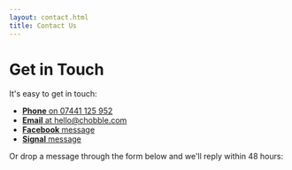 ```yaml
---
layout: contact.html
title: Contact Us
---
```


# Get in Touch

It's easy to get in touch:

- [**Phone** on 07441 125 952](tel:+447441125952)
- [**Email** at hello@chobble.com](mailto:hello@chobble.com)
- [**Facebook** message](https://www.facebook.com/profile.php?id=61571286130366)
- [**Signal** message](https://signal.me/#eu/V-Vqw0HT-W4afWSe7-eHk5tQPsfHmdyH27f1dxptIIb21UtA18xGeYah4BC0g3tO)

Or drop a message through the form below and we'll reply within 48 hours:
